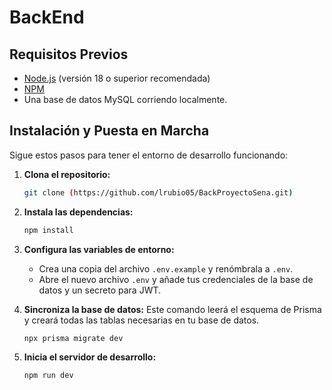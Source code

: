 # BackEnd

## Requisitos Previos

* [Node.js](https://nodejs.org/) (versión 18 o superior recomendada)
* [NPM](https://www.npmjs.com/)
* Una base de datos MySQL corriendo localmente.

## Instalación y Puesta en Marcha

Sigue estos pasos para tener el entorno de desarrollo funcionando:

1.  **Clona el repositorio:**
    ```bash
    git clone (https://github.com/lrubio05/BackProyectoSena.git)
    ```

2.  **Instala las dependencias:**
    ```bash
    npm install
    ```

3.  **Configura las variables de entorno:**
    * Crea una copia del archivo `.env.example` y renómbrala a `.env`.
    * Abre el nuevo archivo `.env` y añade tus credenciales de la base de datos y un secreto para JWT.

4.  **Sincroniza la base de datos:**
    Este comando leerá el esquema de Prisma y creará todas las tablas necesarias en tu base de datos.
    ```bash
    npx prisma migrate dev
    ```

5.  **Inicia el servidor de desarrollo:**
    ```bash
    npm run dev
    ```